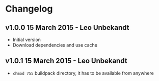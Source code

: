 # Changelog

## v1.0.0 15 March 2015 - Leo Unbekandt

* Initial version
* Download dependencies and use cache

## v1.0.1 15 March 2015 - Leo Unbekandt

* `chmod 755` buildpack directory, it has to be available from anywhere
